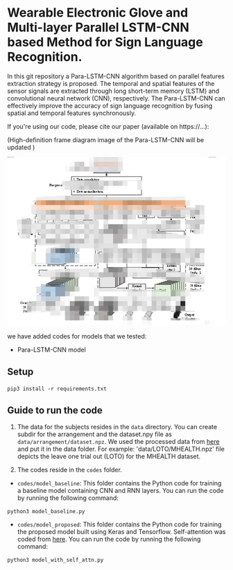 # Wearable Electronic Glove and Multi-layer Parallel LSTM-CNN based Method for Sign Language Recognition.
In this git repository a Para-LSTM-CNN algorithm based on parallel features extraction strategy is proposed. The temporal and spatial features of the sensor signals are extracted through long short-term memory (LSTM) and convolutional neural network (CNN), respectively. The Para-LSTM-CNN can effectively improve the accuracy of sign language recognition by fusing spatial and temporal features synchronously.

If you're using our code, please cite our paper (available on https://...):

 (High-definition frame diagram image of the Para-LSTM-CNN will be updated )


![proposed Architecture](https://github.com/1104162390-A/Para-LSTM-CNN/blob/main/Para-Struture_of_LSTM-CNN.png)

we have added codes for models that we tested:
- Para-LSTM-CNN model 

## Setup

`pip3 install -r requirements.txt`

## Guide to run the code

1. The data for the subjects resides in the `data` directory. You can create subdir for the arrangement and the dataset.npy file as `data/arrangement/dataset.npz`. We used the processed data from [here](https://github.com/arturjordao/WearableSensorData/tree/master/data) and put it in the data folder. For example: 'data/LOTO/MHEALTH.npz' file depicts the leave one trial out (LOTO) for the MHEALTH dataset. 

2. The codes reside in the  `codes` folder. 
* `codes/model_baseline`: This folder contains the Python code for training a baseline model containing CNN and RNN layers. You can run the code by running the following command:
```
python3 model_baseline.py
```

* `codes/model_proposed`: This folder contains the Python code for training the proposed model built using Keras and Tensorflow. Self-attention was coded from [here](https://github.com/uzaymacar/attention-mechanisms). You can run the code by running the following command:

```
python3 model_with_self_attn.py
```

